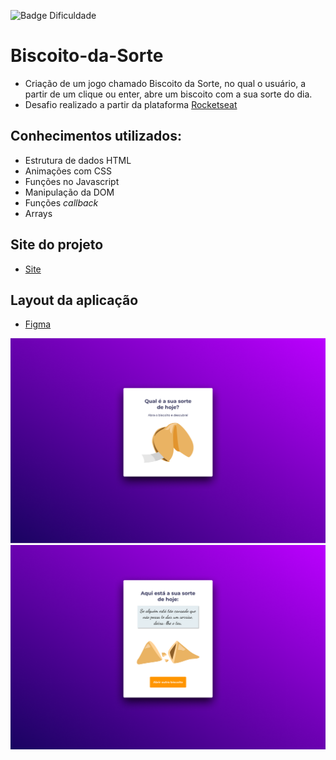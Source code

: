 ![Badge Dificuldade](https://img.shields.io/badge/dificuldade-intermediário-success)
# Biscoito-da-Sorte
- Criação de um jogo chamado Biscoito da Sorte, no qual o usuário, a partir de um clique ou enter, abre um biscoito com a sua sorte do dia.  
- Desafio realizado a partir da plataforma [Rocketseat](https://www.rocketseat.com.br/)  

## Conhecimentos utilizados:     

- Estrutura de dados HTML
- Animações com CSS
- Funções no Javascript
- Manipulação da DOM
- Funções *callback*
- Arrays    

## Site do projeto

- [Site](https://carlos-evieira.github.io/Biscoito-da-Sorte/)
  
## Layout da aplicação

- [Figma](https://www.figma.com/file/gESPUCrLnIFDT2XrCejpc7/Biscoito-da-Sorte?node-id=0%3A1&t=txUSjWZjby9hgHpX-0)


![Mockup](./layout/Home.png)
![Mockup](./layout/Sorte.png)
